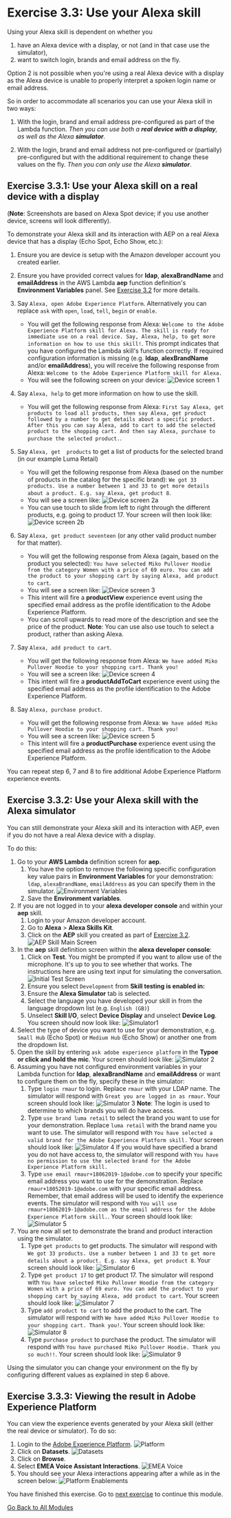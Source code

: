 # Exercise 3.3: Use your Alexa skill

Using your Alexa skill is dependent on whether you

1. have an Alexa device with a display, or not (and in that case use the simulator),
2. want to switch login, brands and email address on the fly.

Option 2 is not possible when you're using a real Alexa device with a display as the Alexa device is unable to properly interpret a spoken login name or email address.

So in order to accommodate all scenarios you can use your Alexa skill in two ways:

1. With the login, brand and email address pre-configured as part of the Lambda function.
*Then you can use both a **real device with a display**, as well as the Alexa **simulator**.*

2. With the login, brand and email address not pre-configured or (partially) pre-configured but with the additional requirement to change these values on the fly.
_Then you can only use the Alexa **simulator**_.

## Exercise 3.3.1: Use your Alexa skill on a real device with a display

(**Note**: Screenshots are based on Alexa Spot device; if you use another device, screens will look differently).

To demonstrate your Alexa skill and its interaction with AEP on a real Alexa device that has a display (Echo Spot, Echo Show, etc.):

1. Ensure you are device is setup with the Amazon developer account you created earlier.

2. Ensure you have provided correct values for **ldap**, **alexaBrandName** and **emailAddress** in the AWS Lambda **aep** function definition's **Environment Variables** panel. See [Exercise 3.2](../define/README.md) for more details.

3. Say `Alexa, open Adobe Experience Platform`. Alternatively you can replace `ask` with `open`,  `load`, `tell`, `begin` or `enable`.
   - You will get the following response from Alexa:
   ```Welcome to the Adobe Experience Platform skill for Alexa. The skill is ready for immediate use on a real device. Say, Alexa, help, to get more information on how to use this skill!```. This prompt indicates that you have configured the Lambda skill's function correctly.
   If required configuration information is missing (e.g. **ldap**, **alexBrandName** and/or **emailAddress**), you will receive the following response from Alexa:
   `Welcome to the Adobe Experience Platform skill for Alexa.`
   - You will see the following screen on your device:
   ![Device screen 1](images/alexarealdevice1.png)
4. Say `Alexa, help` to get more information on how to use the skill.
   - You will get the following response from Alexa:
   ```First Say Alexa, get products to load all products, then say Alexa, get product followed by a number to get details about a specific product. After this you can say Alexa, add to cart to add the selected product to the shopping cart. And then say Alexa, purchase to purchase the selected product.```.

5. Say `Alexa, get  products` to get a list of products for the selected brand (in our example Luma Retail)
   - You will get the following response from Alexa (based on the number of products in the catalog for the specific brand):
   ```We got 33 products. Use a number between 1 and 33 to get more details about a product. E.g. say Alexa, get product 8```.
   - You will see a screen like:
   ![Device screen 2a](images/alexarealdevice2a.png)
   - You can use touch to slide from left to right through the different products, e.g. going to product 17. Your screen will then look like:
   ![Device screen 2b](images/alexarealdevice2b.png)
6. Say `Alexa, get product seventeen` (or any other valid product number for that matter).
   - You will get the following response from Alexa (again, based on the product you selected):
   ```You have selected Miko Pullover Hoodie from the category Women with a price of 69 euro. You can add the product to your shopping cart by saying Alexa, add product to cart```.  
   - You will see a screen like:
   ![Device screen 3](images/alexarealdevice3.png)
   - This intent will fire a **productView** experience event using the specified email address as the profile identification to the Adobe Experience Platform.
   - You can scroll upwards to read more of the description and see the price of the product.
**Note**: You can use also use touch to select a product, rather than asking Alexa.
7. Say `Alexa, add product to cart`.
    - You will get the following response from Alexa:
    ```We have added Miko Pullover Hoodie to your shopping cart. Thank you!```
    - You will see a screen like:
    ![Device screen 4](images/alexarealdevice4.png)
    - This intent will fire a **productAddToCart** experience event using the specified email address as the profile identification to the Adobe Experience Platform.
8. Say `Alexa, purchase product`.
    - You will get the following response from Alexa:
    ```We have added Miko Pullover Hoodie to your shopping cart. Thank you!```
    - You will see a screen like:
    ![Device screen 5](images/alexarealdevice5.png)
    - This intent will fire a **productPurchase** experience event using the specified email address as the profile identification to the Adobe Experience Platform.

You can repeat step 6, 7 and 8 to fire additional Adobe Experience Platform experience events.

## Exercise 3.3.2: Use your Alexa skill with the Alexa simulator

You can still demonstrate your Alexa skill and its interaction with AEP, even if you do not have a real Alexa device with a display.

To do this:

1. Go to your **AWS Lambda** definition screen for **aep**.
   1. You have the option to remove the following specific configuration key value pairs in **Environment Variables** for your demonstration: `ldap`, `alexaBrandName`, `emailAddress` as you can specify them in the simulator.
   ![Environment Variables](images/environmentvariables.png)
   2. Save the **Environment variables**.
2. If you are not logged in to your **alexa developer console** and within your **aep** skill.
   1. Login to your Amazon developer account.
   2. Go to **Alexa** > **Alexa Skills Kit**.
   3. Click on the **AEP** skill you created as part of [Exercixe 3.2](../define/REAMDE.md).
   ![AEP Skill Main Screen](images/aepskillmainscreen.png)
3. In the **aep** skill definition screen within the **alexa developer console**:
   1. Click on **Test**. You might be prompted if you want to allow use of the microphone. It's up to you to see whether that works. The instructions here are using text input for simulating the conversation.
   ![Initial Test Screen](images/initialtestscreen.png)
   2. Ensure you select `Development` from **Skill testing is enabled in:**
   3. Ensure the **Alexa Simulator** tab is selected.
   4. Select the language you have developed your skill in from the language dropdown list (e.g. `English (GB)`)
   5. Unselect **Skill I/O**, select **Device Display** and unselect **Device Log**.
   You screen should now look like:
   ![Simulator1](images/simulator1.png)
4. Select the type of device you want to use for your demonstration, e.g. `Small Hub` (Echo Spot) or `Medium Hub` (Echo Show) or another one from the dropdown list.
5. Open the skill by entering `ask adobe experience platform` in the **Typoe or click and hold the mic**.
Your screen should look like:
![Simulator 2](images/simulator2.png)
6. Assuming you have not configured environment variables in your Lambda function for **ldap**, **alexaBrandName** and **emailAddress** or want to configure them on the fly, specify these in the simulator:
   1. Type `login rmaur` to login. Replace `rmaur` with your LDAP name.
   The simulator will respond with `Great you are logged in as rmaur`.
   Your screen should look like:
   ![Simulator 3](images/simulator3.png)
   **Note**: The login is used to determine to which brands you will do have access.
   2. Type `use brand luma retail` to select the brand you want to use for your demonstration. Replace `luma retail` with the brand name you want to use.
   The simulator will respond with `You have selected a valid brand for the Adobe Experience Platform skill.`
   Your screen should look like:
   ![Simulator 4](images/simulator4.png)
   If you would have specified a brand you do not have access to, the simulator will respond with `You have no permission to use the selected brand for the Adobe Experience Platform skill.`
   3. Type `use email rmaur+18062019-1@adobe.com` to specify your specific email address you want to use for the demonstration. Replace `rmaur+18052019-1@adobe.com` with your specific email address. Remember, that email address will be used to identify the experience events.
   The simulator will respond with `You will use rmaur+18062019-1@adobe.com as the email address for the Adobe Experience Platform skill.`.
   Your screen should look like:
   ![Simulator 5](images/simulator5.png)
7. You are now all set to demonstrate the brand and product interaction using the simulator.
   1. Type `get products` to get products.
   The simulator will respond with `We got 33 products. Use a number between 1 and 33 to get more details about a product. E.g. say Alexa, get product 8`.
   Your screen should look like:
   ![Simulator 6](images/simulator6.png)
   2. Type `get product 17` to get product 17.
   The simulator will respond with `You have selected Miko Pullover Hoodie from the category Women with a price of 69 euro. You can add the product to your shopping cart by saying Alexa, add product to cart`.
   Your screen should look like:
   ![Simulator 7](images/simulator7.png)
   3. Type `add product to cart` to add the product to the cart.
   The simulator will respond with `We have added Miko Pullover Hoodie to your shopping cart. Thank you!`.
   Your screen should look like:
   ![Simulator 8](images/simulator8.png)
   4. Type `purchase product` to purchase the product.
   The simulator will respond with `You have purchased Miko Pullover Hoodie. Thank you so much!!`.
   Your screen should look like:
   ![Simulator 9](images/simulator9.png)

Using the simulator you can change your environment on the fly by configuring different values as explained in step 6 above.

## Exercise 3.3.3: Viewing the result in Adobe Experience Platform

You can view the experience events generated by your Alexa skill (either the real device or simulator). To do so:

1. Login to the [Adobe Experience Platform](https://platform.adobe.com/home).
![Platform](images/platform.png)
2. Click on **Datasets**.
![Datasets](images/datasets.png)
3. Click on **Browse**.
4. Select **EMEA Voice Assistant Interactions**.
![EMEA Voice](images/selectemeavoice.png)
5. You should see your Alexa interactions appearing after a while as in the screen below:
![Platform Enablements](images/emeavoiceassistantinteractions.png)

You have finished this exercise. Go to [next exercise](../demo/README.md) to continue this module.

[Go Back to All Modules](../README.md)
